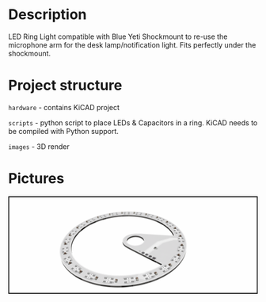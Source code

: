 # Description

LED Ring Light compatible with Blue Yeti Shockmount to re-use the microphone arm for the desk lamp/notification light.
Fits perfectly under the shockmount.

# Project structure

`hardware` - contains KiCAD project

`scripts` - python script to place LEDs & Capacitors in a ring. KiCAD needs to be compiled with Python support.

`images` - 3D render

# Pictures

![PCB Render](/images/led-ring-mic.png?raw=true "3D PCB Render")
